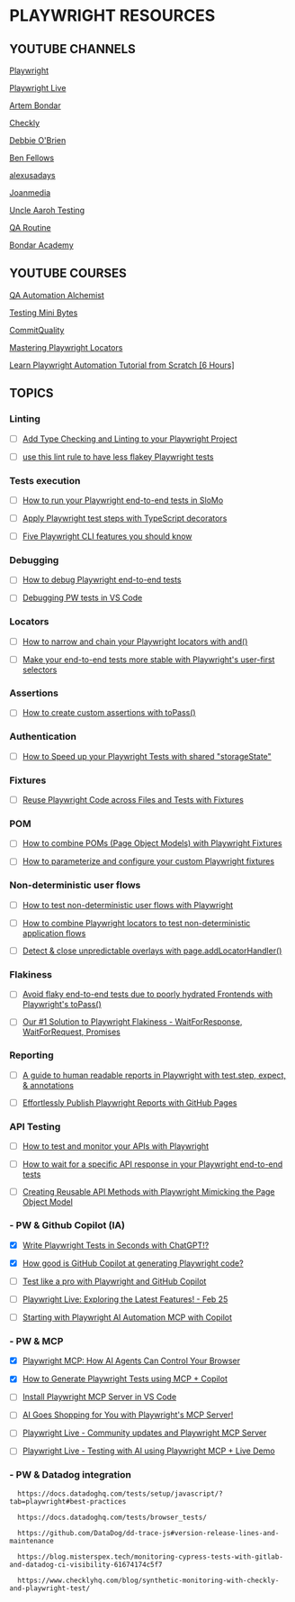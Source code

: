 # PLAYWRIGHT RESOURCES

## YOUTUBE CHANNELS
[Playwright](https://www.youtube.com/@Playwrightdev/videos)

[Playwright Live](https://www.youtube.com/@Playwrightdev/streams)

[Artem Bondar](https://www.youtube.com/@ArtemBondarQA/videos)

[Checkly](https://www.youtube.com/@ChecklyHQ/videos)

[Debbie O'Brien](https://www.youtube.com/@DebbieOBrien/videos)

[Ben Fellows](https://www.youtube.com/@benfellowsloop/videos)

[alexusadays](https://www.youtube.com/@alexusadays/videos)

[Joanmedia](https://www.youtube.com/@joanmedia/videos)

[Uncle Aaroh Testing](https://www.youtube.com/@UncleAarohTesting/videos)

[QA Routine](https://www.youtube.com/@QARoutine/videos)

[Bondar Academy](https://www.youtube.com/@BondarAcademy/videos)


## YOUTUBE COURSES
[QA Automation Alchemist](https://www.youtube.com/playlist?list=PLrdJJVHfLoxUOuZt9As22ECOZky-mCyP-)

[Testing Mini Bytes](https://www.youtube.com/playlist?list=PL9ok7C7Yn9A8UaOTZflfpvUYx1h9LwPm9)

[CommitQuality](https://www.youtube.com/playlist?list=PLXgRgGX8-5UVm9yioRY329rfcfy3MusiY)

[Mastering Playwright Locators](https://www.youtube.com/playlist?list=PLrdJJVHfLoxXwGFYOM-zGrbLgSYm64WBz)

[Learn Playwright Automation Tutorial from Scratch [6 Hours]](https://www.youtube.com/watch?v=wawbt1cATsk&t=24s)

## TOPICS

### Linting
- [ ] [Add Type Checking and Linting to your Playwright Project](https://www.youtube.com/watch?v=3gT7LuzqOAk)

- [ ] [use this lint rule to have less flakey Playwright tests](https://www.youtube.com/watch?v=qL2XU2mdwcY)

### Tests execution
- [ ] [How to run your Playwright end-to-end tests in SloMo](https://www.youtube.com/watch?v=T7O4D78E2fY)

- [ ] [Apply Playwright test steps with TypeScript decorators](https://www.youtube.com/watch?v=of1v9cycTdQ)

- [ ] [Five Playwright CLI features you should know](https://www.youtube.com/watch?v=kw_8LXRSd10)

### Debugging
- [ ] [How to debug Playwright end-to-end tests](https://www.youtube.com/watch?v=rhzrFiKfWwY)

- [ ] [Debugging PW tests in VS Code](https://www.youtube.com/watch?v=tJF7UhA59Gc)

### Locators
- [ ] [How to narrow and chain your Playwright locators with and()](https://www.youtube.com/watch?v=fNKDyvFtAfs)

- [ ] [Make your end-to-end tests more stable with Playwright's user-first selectors](https://www.youtube.com/watch?v=9RJMNU4eNEc)

### Assertions
- [ ] [How to create custom assertions with toPass()](https://www.youtube.com/watch?v=Fs-nM747TY4)

### Authentication
- [ ] [How to Speed up your Playwright Tests with shared "storageState"](https://www.youtube.com/watch?v=nSHPCLUwwVk)

### Fixtures
- [ ] [Reuse Playwright Code across Files and Tests with Fixtures](https://www.youtube.com/watch?v=2O7dyz6XO2s)

### POM
- [ ] [How to combine POMs (Page Object Models) with Playwright Fixtures](https://www.youtube.com/watch?v=k488kAtT-Pw)

- [ ] [How to parameterize and configure your custom Playwright fixtures](https://www.youtube.com/watch?v=rRmfYu8hlbw)

### Non-deterministic user flows
- [ ] [How to test non-deterministic user flows with Playwright](https://www.youtube.com/watch?v=CFSa4Ka_4T8)

- [ ] [How to combine Playwright locators to test non-deterministic application flows](https://www.youtube.com/watch?v=VTHJspr15Yc)

- [ ] [Detect & close unpredictable overlays with page.addLocatorHandler()](https://www.youtube.com/watch?v=E8JLQoCDUcU)

### Flakiness
- [ ] [Avoid flaky end-to-end tests due to poorly hydrated Frontends with Playwright's toPass()](https://www.youtube.com/watch?v=8g7FvoRToGo)

- [ ] [Our #1 Solution to Playwright Flakiness - WaitForResponse, WaitForRequest, Promises](https://www.youtube.com/watch?v=pL0PUFdCg6w)

### Reporting
- [ ] [A guide to human readable reports in Playwright with test.step, expect, & annotations](https://www.youtube.com/watch?v=o7hl_PcxuVw)

- [ ] [Effortlessly Publish Playwright Reports with GitHub Pages](https://www.youtube.com/watch?v=F_nUVHBhrow)

### API Testing
- [ ] [How to test and monitor your APIs with Playwright](https://www.youtube.com/watch?v=vuabXC46KkM)

- [ ] [How to wait for a specific API response in your Playwright end-to-end tests](https://www.youtube.com/watch?v=5CER0dKweyw)

- [ ] [Creating Reusable API Methods with Playwright Mimicking the Page Object Model](https://www.youtube.com/watch?v=Q2RlV08afNI)

### - PW & Github Copilot (IA)
- [x] [Write Playwright Tests in Seconds with ChatGPT!?](https://www.youtube.com/watch?v=5AUbODEz6w0)

- [x] [How good is GitHub Copilot at generating Playwright code?](https://www.youtube.com/watch?v=A41yo4ARbX0)

- [ ] [Test like a pro with Playwright and GitHub Copilot](https://www.youtube.com/watch?v=rjbaIVOGfyo)

- [ ] [Playwright Live: Exploring the Latest Features! - Feb 25](https://www.youtube.com/watch?v=NcSk9fOGEac)

- [ ] [Starting with Playwright AI Automation MCP with Copilot](https://www.youtube.com/watch?v=lCTdBIF6oO8)

### - PW & MCP

- [x] [Playwright MCP: How AI Agents Can Control Your Browser](https://www.youtube.com/watch?v=2716IUeCIQo)

- [x] [How to Generate Playwright Tests using MCP + Copilot](https://www.youtube.com/watch?v=AaCj939XIQ4)

- [ ] [Install Playwright MCP Server in VS Code](https://www.youtube.com/watch?v=cifdyJkKs04)

- [ ] [AI Goes Shopping for You with Playwright's MCP Server!](https://www.youtube.com/watch?v=r3PzUlbfMXA)

- [ ] [Playwright Live - Community updates and Playwright MCP Server](https://www.youtube.com/watch?v=P-JVscQW5AE)

- [ ] [Playwright Live - Testing with AI using Playwright MCP + Live Demo](https://www.youtube.com/watch?v=CNzg1aPwrKI)

### - PW & Datadog integration

      https://docs.datadoghq.com/tests/setup/javascript/?tab=playwright#best-practices

      https://docs.datadoghq.com/tests/browser_tests/

      https://github.com/DataDog/dd-trace-js#version-release-lines-and-maintenance

      https://blog.misterspex.tech/monitoring-cypress-tests-with-gitlab-and-datadog-ci-visibility-61674174c5f7

      https://www.checklyhq.com/blog/synthetic-monitoring-with-checkly-and-playwright-test/
